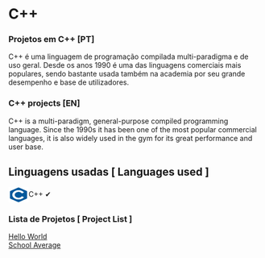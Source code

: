 # C++
### Projetos em C++ [PT] 

<p>
  C++ é uma linguagem de programação compilada multi-paradigma e de uso geral.
  Desde os anos 1990 é uma das linguagens comerciais mais populares,
  sendo bastante usada também na academia por seu grande desempenho e base de utilizadores.
</p>

### C++ projects [EN]

<p>
  C++ is a multi-paradigm, general-purpose compiled programming language.
  Since the 1990s it has been one of the most popular commercial languages,
  it is also widely used in the gym for its great performance and user base.   
</p>

## Linguagens usadas [ Languages used ]

<p><img align="center" alt="Carlos-Js" height="30" width="40" src="https://raw.githubusercontent.com/devicons/devicon/master/icons/c/c-plain.svg">C++ <!-💙--> ✔</p>

### Lista de Projetos [ Project List ] 

<a href="/HelloWorld" target="_blank">Hello World</a>
<br />
<a href="/AverageExercises" target="_blank">School Average</a>


